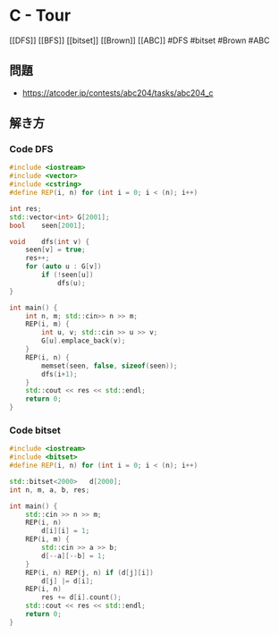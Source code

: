 # C - Tour
[[DFS]] [[BFS]] [[bitset]] [[Brown]] [[ABC]]
#DFS #bitset #Brown #ABC 

## 問題
- https://atcoder.jp/contests/abc204/tasks/abc204_c

## 解き方
### Code DFS
```c++
#include <iostream>
#include <vector>
#include <cstring>
#define REP(i, n) for (int i = 0; i < (n); i++)

int res;
std::vector<int> G[2001];
bool    seen[2001];

void    dfs(int v) {
    seen[v] = true;
    res++;
    for (auto u : G[v])
        if (!seen[u])
            dfs(u);
}

int main() {
    int n, m; std::cin>> n >> m;
    REP(i, m) {
        int u, v; std::cin >> u >> v;
        G[u].emplace_back(v);
    }
    REP(i, n) {
        memset(seen, false, sizeof(seen));
        dfs(i+1);
    }
    std::cout << res << std::endl;
    return 0;
}
```

### Code bitset
```c++
#include <iostream>
#include <bitset>
#define REP(i, n) for (int i = 0; i < (n); i++)

std::bitset<2000>   d[2000];
int n, m, a, b, res;

int main() {
    std::cin >> n >> m;
    REP(i, n)
        d[i][i] = 1;
    REP(i, m) {
        std::cin >> a >> b;
        d[--a][--b] = 1;
    }
    REP(i, n) REP(j, n) if (d[j][i])
        d[j] |= d[i];
    REP(i, n)
        res += d[i].count();
    std::cout << res << std::endl;
    return 0;
}
```